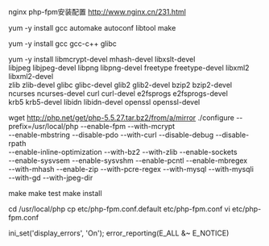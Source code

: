 nginx php-fpm安装配置
http://www.nginx.cn/231.html

yum -y install gcc automake autoconf libtool make

yum -y install gcc gcc-c++ glibc

yum -y install libmcrypt-devel mhash-devel libxslt-devel \
libjpeg libjpeg-devel libpng libpng-devel freetype freetype-devel libxml2 libxml2-devel \
zlib zlib-devel glibc glibc-devel glib2 glib2-devel bzip2 bzip2-devel \
ncurses ncurses-devel curl curl-devel e2fsprogs e2fsprogs-devel \
krb5 krb5-devel libidn libidn-devel openssl openssl-devel



wget http://php.net/get/php-5.5.27.tar.bz2/from/a/mirror
./configure --prefix=/usr/local/php  --enable-fpm --with-mcrypt \
--enable-mbstring --disable-pdo --with-curl --disable-debug  --disable-rpath \
--enable-inline-optimization --with-bz2  --with-zlib --enable-sockets \
--enable-sysvsem --enable-sysvshm --enable-pcntl --enable-mbregex \
--with-mhash --enable-zip --with-pcre-regex --with-mysql --with-mysqli \
--with-gd --with-jpeg-dir

make
make test
make install

cd /usr/local/php
cp etc/php-fpm.conf.default etc/php-fpm.conf
vi etc/php-fpm.conf


ini_set('display_errors', 'On');
error_reporting(E_ALL &~ E_NOTICE)
